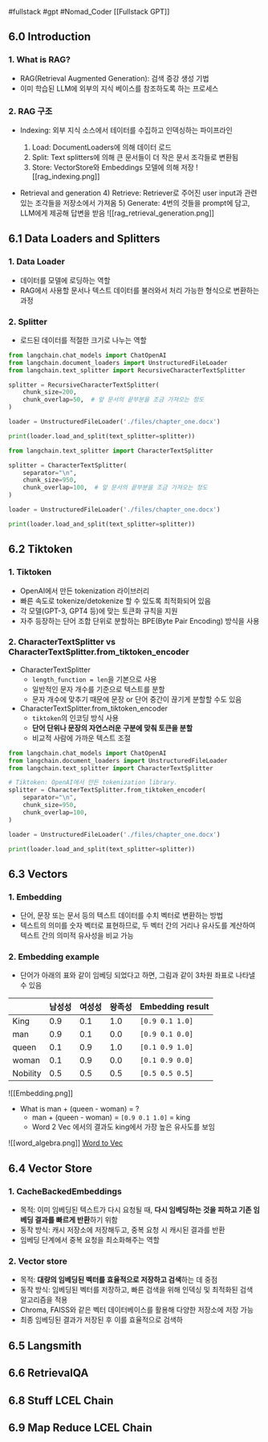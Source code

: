 #fullstack #gpt #Nomad_Coder [[Fullstack GPT]]

## 6.0 Introduction
### 1. What is RAG?
- RAG(Retrieval Augmented Generation): 검색 증강 생성 기법
- 이미 학습된 LLM에 외부의 지식 베이스를 참조하도록 하는 프로세스


### 2. RAG 구조
- Indexing: 외부 지식 소스에서 테이터를 수집하고 인덱싱하는 파이프라인
	1) Load: DocumentLoaders에 의해 데이터 로드
	2) Split: Text splitters에 의해 큰 문서들이 더 작은 문서 조각들로 변환됨
	3) Store: VectorStore와 Embeddings 모델에 의해 저장
![[rag_indexing.png]]

- Retrieval and generation
	4) Retrieve: Retriever로 주어진 user input과 관련있는 조각들을 저장소에서 가져옴
	5) Generate: 4번의 것들을 prompt에 담고, LLM에게 제공해 답변을 받음
![[rag_retrieval_generation.png]]



## 6.1 Data Loaders and Splitters
### 1. Data Loader
- 데이터를 모델에 로딩하는 역할
- RAG에서 사용할 문서나 텍스트 데이터를 불러와서 처리 가능한 형식으로 변환하는 과정 

### 2. Splitter
- 로드된 데이터를 적절한 크기로 나누는 역할

```python
from langchain.chat_models import ChatOpenAI
from langchain.document_loaders import UnstructuredFileLoader
from langchain.text_splitter import RecursiveCharacterTextSplitter

splitter = RecursiveCharacterTextSplitter(
    chunk_size=200,
    chunk_overlap=50,  # 앞 문서의 끝부분을 조금 가져오는 정도
)

loader = UnstructuredFileLoader('./files/chapter_one.docx')

print(loader.load_and_split(text_splitter=splitter))
```

```python
from langchain.text_splitter import CharacterTextSplitter

splitter = CharacterTextSplitter(
    separator="\n",
    chunk_size=950,
    chunk_overlap=100,  # 앞 문서의 끝부분을 조금 가져오는 정도
)

loader = UnstructuredFileLoader('./files/chapter_one.docx')

print(loader.load_and_split(text_splitter=splitter))
```



## 6.2 Tiktoken
### 1. Tiktoken
- OpenAI에서 만든 tokenization 라이브러리
- 빠른 속도로 tokenize/detokenize 할 수 있도록 최적화되어 있음
- 각 모델(GPT-3, GPT4 등)에 맞는 토큰화 규칙을 지원
- 자주 등장하는 단어 조합 단위로 분할하는 BPE(Byte Pair Encoding) 방식을 사용


### 2. CharacterTextSplitter vs CharacterTextSplitter.from_tiktoken_encoder
- CharacterTextSplitter
	- `length_function = len`을 기본으로 사용
	- 일반적인 문자 개수를 기준으로 텍스트를 분할
	- 문자 개수에 맞추기 때문에 문장 or 단어 중간이 끊기게 분할할 수도 있음
- CharacterTextSplitter.from_tiktoken_encoder
	- `tiktoken`의 인코딩 방식 사용
	- **단어 단위나 문장의 자연스러운 구분에 맞춰 토큰을 분할**
	- 비교적 사람에 가까운 텍스트 조절

```python
from langchain.chat_models import ChatOpenAI
from langchain.document_loaders import UnstructuredFileLoader
from langchain.text_splitter import CharacterTextSplitter

# Tiktoken: OpenAI에서 만든 tokenization library.
splitter = CharacterTextSplitter.from_tiktoken_encoder(
    separator="\n",
    chunk_size=950,
    chunk_overlap=100,
)

loader = UnstructuredFileLoader('./files/chapter_one.docx')

print(loader.load_and_split(text_splitter=splitter))
```



## 6.3 Vectors
### 1. Embedding
- 단어, 문장 또는 문서 등의 텍스트 데이터를 수치 벡터로 변환하는 방법
- 텍스트의 의미를 숫자 벡터로 표현하므로, 두 벡터 간의 거리나 유사도를 계산하여 텍스트 간의 의미적 유사성을 비교 가능


### 2. Embedding example
- 단어가 아래의 표와 같이 임베딩 되었다고 하면, 그림과 같이 3차원 좌표로 나타낼 수 있음

|          | 남성성 | 여성성 | 왕족성 | Embedding result |
| -------- | --- | --- | --- | ---------------- |
| King     | 0.9 | 0.1 | 1.0 | `[0.9 0.1 1.0]`  |
| man      | 0.9 | 0.1 | 0.0 | `[0.9 0.1 0.0]`  |
| queen    | 0.1 | 0.9 | 1.0 | `[0.1 0.9 1.0]`  |
| woman    | 0.1 | 0.9 | 0.0 | `[0.1 0.9 0.0]`  |
| Nobility | 0.5 | 0.5 | 0.5 | `[0.5 0.5 0.5]`  |
![[Embedding.png]]


- What is man + (queen - woman) = ?
	- man + (queen - woman) = `[0.9 0.1 1.0]` = king
	- Word 2 Vec 에서의 결과도 king에서 가장 높은 유사도를 보임

![[word_algebra.png]]
[Word to Vec](https://turbomaze.github.io/word2vecjson/)


## 6.4 Vector Store
### 1. CacheBackedEmbeddings
- 목적: 이미 임베딩된 텍스트가 다시 요청될 때, **다시 임베딩하는 것을 피하고 기존 임베딩 결과를 빠르게 반환**하기 위함
- 동작 방식: 캐시 저장소에 저장해두고, 중복 요청 시 캐시된 결과를 반환
- 임베딩 단계에서 중복 요청을 최소화해주는 역할


### 2. Vector store
- 목적: **대량의 임베딩된 벡터를 효율적으로 저장하고 검색**하는 데 중점
- 동작 방식: 임베딩된 벡터를 저장하고, 빠른 검색을 위해 인덱싱 및 최적화된 검색 알고리즘을 적용
- Chroma, FAISS와 같은 벡터 데이터베이스를 활용해 다양한 저장소에 저장 가능
- 최종 임베딩된 결과가 저장된 후 이를 효율적으로 검색하

## 6.5 Langsmith

## 6.6 RetrievalQA

## 6.8 Stuff LCEL Chain

## 6.9 Map Reduce LCEL Chain
